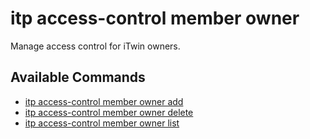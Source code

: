 # itp access-control member owner

Manage access control for iTwin owners.

## Available Commands

- [itp access-control member owner add](access-control/member/owner/add.md)
- [itp access-control member owner delete](access-control/member/owner/delete.md)
- [itp access-control member owner list](access-control/member/owner/list.md)
